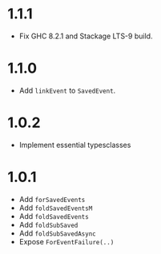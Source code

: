 1.1.1
=====
  * Fix GHC 8.2.1 and Stackage LTS-9 build.

1.1.0
=====
  * Add `linkEvent` to `SavedEvent`.

1.0.2
=====
  * Implement essential typesclasses

1.0.1
=====
  * Add `forSavedEvents`
  * Add `foldSavedEventsM`
  * Add `foldSavedEvents`
  * Add `foldSubSaved`
  * Add `foldSubSavedAsync`
  * Expose `ForEventFailure(..)`
